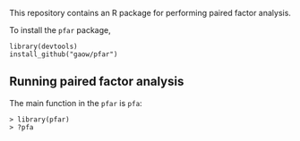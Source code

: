 This repository contains an R package for performing paired factor analysis.

To install the `pfar` package,
```
library(devtools)
install_github("gaow/pfar")
```

## Running paired factor analysis

The main function in the `pfar` is `pfa`:
```
> library(pfar)
> ?pfa
```
